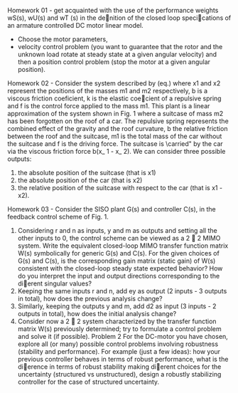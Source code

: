Homework 01 - get acquainted with the use of the performance weights wS(s), wU(s) and wT (s) in the denition of the closed loop specications of an armature controlled DC motor linear model.
- Choose the motor parameters, 
- velocity control problem (you want to guarantee that the rotor and the unknown load rotate at steady state at a given angular velocity) and then a position control problem (stop the motor at a given angular position).

Homework 02 - Consider the system described by (eq.) where x1 and x2 represent the positions of the masses m1 and m2 respectively, b is a viscous friction coeficient, k is the elastic coecient of a repulsive spring and f is the control force applied to the
mass m1. This plant is a linear approximation of the system shown in Fig. 1 where a suitcase of mass m2 has been forgotten on the roof of a car. The repulsive spring represents the combined effect of the gravity and the roof curvature, b the relative friction between the roof and the suitcase, m1
is the total mass of the car without the suitcase and f is the driving force. The suitcase is \carried" by the car via the viscous friction force b(x_ 1 - x_ 2). We can consider three possible outputs: 
1. the absolute position of the suitcase (that is x1)
2. the absolute position of the car (that is x2)
3. the relative position of the suitcase with respect to the car (that is x1 - x2).

Homework 03 - Consider the SISO plant G(s) and controller C(s), in the feedback control scheme of Fig. 1. 
1. Considering r and n as inputs, y and m as outputs and setting all the other inputs to 0, the control scheme can be viewed as a 2  2 MIMO system. Write the equivalent closed-loop MIMO transfer function matrix W(s) symbolically for generic G(s) and C(s). For the given
choices of G(s) and C(s), is the corresponding gain matrix (static gain) of W(s) consistent with the closed-loop steady state expected behavior? How do you interpret the input and output directions corresponding to the dierent singular values?
2. Keeping the same inputs r and n, add ey as output (2 inputs - 3 outputs in total), how does the previous analysis change?
3. Similarly, keeping the outputs y and m, add d2 as input (3 inputs - 2 outputs in total), how does the initial analysis change?
4. Consider now a 2  2 system characterized by the transfer function matrix W(s) previously determined; try to formulate a control problem and solve it (if possible).
Problem 2
For the DC-motor you have chosen, explore all (or many) possible control problems involving robustness (stability and performance). For example (just a few ideas): how your previous controller behaves in terms of robust performance, what is the dierence in terms of robust stability making
dierent choices for the uncertainty (structured vs unstructured), design a robustly stabilizing controller for the case of structured uncertainty.
